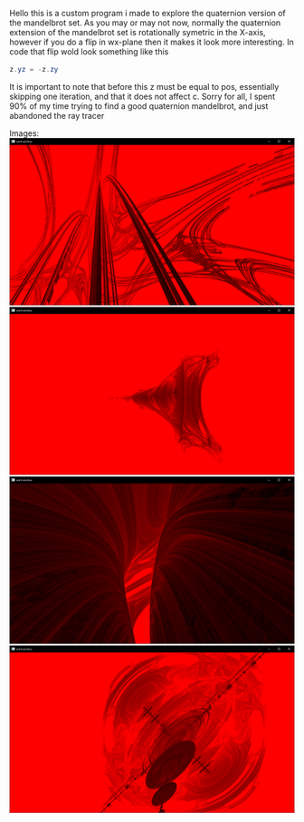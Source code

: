 Hello this is a custom program i made to explore the quaternion version of the mandelbrot set. As you may or may not now, normally the quaternion extension of the mandelbrot set is rotationally symetric in the X-axis, however if you do a flip in wx-plane then it makes it look more interesting. In code that flip wold look something like this
```glsl
z.yz = -z.zy
```
It is important to note that before this z must be equal to pos, essentially skipping one iteration, and that it does not affect c.
Sorry for all, I spent 90% of my time trying to find a good quaternion mandelbrot, and just abandoned the ray tracer

Images:
![Image 1](/photos/img1.png)
![Image 2](/photos/img2.png)
![Image 3](/photos/img3.png)
![Image 4](/photos/img4.png)
